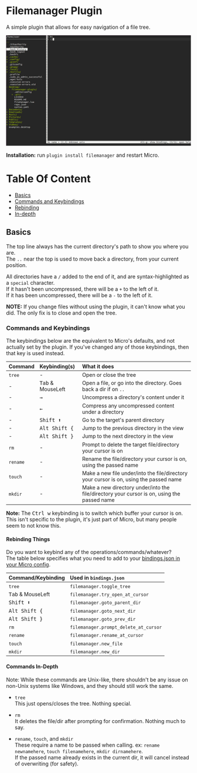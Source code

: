 # Filemanager Plugin

A simple plugin that allows for easy navigation of a file tree.

![Example picture](./example.jpg?raw=true "Example")

**Installation:** run `plugin install filemanager` and restart Micro.

# Table Of Content

* [Basics](#basics)
* [Commands and Keybindings](#commands-and-keybindings)
* [Rebinding](#rebinding-things)
* [In-depth](#commands-in-depth)

## Basics

The top line always has the current directory's path to show you where you are.  
The `..` near the top is used to move back a directory, from your current position.

All directories have a `/` added to the end of it, and are syntax-highlighted as a `special` character.  
If it hasn't been uncompressed, there will be a `+` to the left of it.  
If it has been uncompressed, there will be a `-` to the left of it.

**NOTE:** If you change files without using the plugin, it can't know what you did. The only fix is to close and open the tree.

### Commands and Keybindings

The keybindings below are the equivalent to Micro's defaults, and not actually set by the plugin. If you've changed any of those keybindings, then that key is used instead.

| Command  | Keybinding(s)              | What it does                                                                                |
| :------- | :------------------------- | :------------------------------------------------------------------------------------------ |
| `tree`   | -                          | Open or close the tree                                                                      |
| -        | <kbd>Tab</kbd> & MouseLeft | Open a file, or go into the directory. Goes back a dir if on `..`                           |
| -        | <kbd>→</kbd>               | Uncompress a directory's content under it                                                   |
| -        | <kbd>←</kbd>               | Compress any uncompressed content under a directory                                         |
| -        | <kbd>Shift ⬆</kbd>         | Go to the target's parent directory                                                         |
| -        | <kbd>Alt Shift {</kbd>     | Jump to the previous directory in the view                                                  |
| -        | <kbd>Alt Shift }</kbd>     | Jump to the next directory in the view                                                      |
| `rm`     | -                          | Prompt to delete the target file/directory your cursor is on                                |
| `rename` | -                          | Rename the file/directory your cursor is on, using the passed name                          |
| `touch`  | -                          | Make a new file under/into the file/directory your cursor is on, using the passed name      |
| `mkdir`  | -                          | Make a new directory under/into the file/directory your cursor is on, using the passed name |

**Note:** The <kbd>Ctrl w</kbd> keybinding is to switch which buffer your cursor is on.  
This isn't specific to the plugin, it's just part of Micro, but many people seem to not know this.

#### Rebinding Things

Do you want to keybind any of the operations/commands/whatever?  
The table below specifies what you need to add to your [bindings.json in your Micro config](https://github.com/zyedidia/micro/blob/master/runtime/help/keybindings.md#rebinding-keys).

| Command/Keybinding         | Used in `bindings.json`               |
| :------------------------- | :------------------------------------ |
| `tree`                     | `filemanager.toggle_tree`             |
| <kbd>Tab</kbd> & MouseLeft | `filemanager.try_open_at_cursor`      |
| <kbd>Shift ⬆</kbd>         | `filemanager.goto_parent_dir`         |
| <kbd>Alt Shift {</kbd>     | `filemanager.goto_next_dir`           |
| <kbd>Alt Shift }</kbd>     | `filemanager.goto_prev_dir`           |
| `rm`                       | `filemanager.prompt_delete_at_cursor` |
| `rename`                   | `filemanager.rename_at_cursor`        |
| `touch`                    | `filemanager.new_file`                |
| `mkdir`                    | `filemanager.new_dir`                 |

#### Commands In-Depth

Note: While these commands are Unix-like, there shouldn't be any issue on non-Unix systems like Windows, and they should still work the same.

* `tree`  
  This just opens/closes the tree. Nothing special.

* `rm`  
  It deletes the file/dir after prompting for confirmation. Nothing much to say.

* `rename`, `touch`, and `mkdir`  
  These require a name to be passed when calling. ex: `rename newnamehere`, `touch filenamehere`, `mkdir dirnamehere`.  
  If the passed name already exists in the current dir, it will cancel instead of overwriting (for safety).
